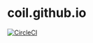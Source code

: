 # coil.github.io
[![CircleCI](https://circleci.com/gh/Coil-OS/coil.github.io/tree/main.svg?style=svg)](https://circleci.com/gh/Coil-OS/coil.github.io/tree/main)
